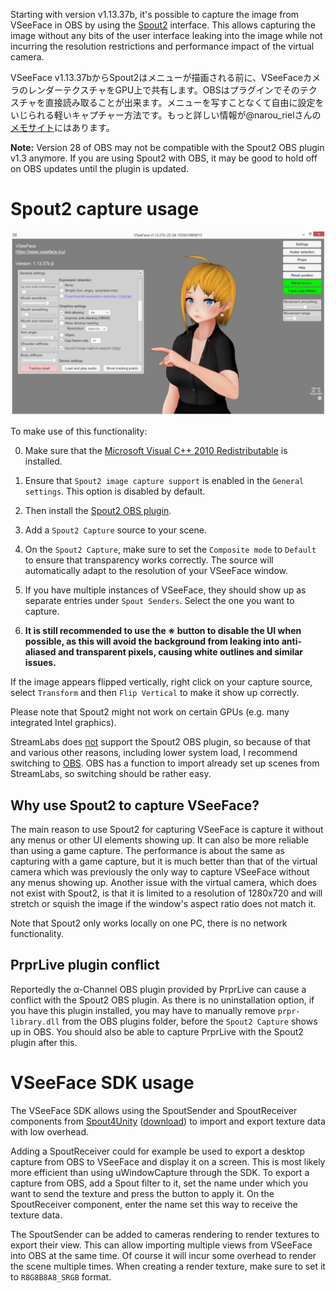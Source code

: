 ﻿Starting with version v1.13.37b, it's possible to capture the image from VSeeFace in OBS by using the [Spout2](https://spout.zeal.co/) interface. This allows capturing the image without any bits of the user interface leaking into the image while not incurring the resolution restrictions and performance impact of the virtual camera.

<span lang="ja">VSeeFace v1.13.37bからSpout2はメニューが描画される前に、VSeeFaceカメラのレンダーテクスチャをGPU上で共有します。OBSはプラグインでそのテクスチャを直接読み取ることが出来ます。メニューを写すことなくて自由に設定をいじられる軽いキャプチャー方法です。もっと詳しい情報が@narou_rielさんの[メモサイト](https://scrapbox.io/riel-tech/VSeeFace%E3%81%A7Spout2%E3%82%92%E4%BD%BF%E3%81%86)にはあります。</span>

**Note:** Version 28 of OBS may not be compatible with the Spout2 OBS plugin v1.3 anymore. If you are using Spout2 with OBS, it may be good to hold off on OBS updates until the plugin is updated.

# Spout2 capture usage

<img src="/assets/img/Spout2.png" alt="VSeeFace screenshot">

To make use of this functionality:

0) Make sure that the [Microsoft Visual C++ 2010 Redistributable](https://www.microsoft.com/en-us/download/details.aspx?id=26999) is installed.

1) Ensure that `Spout2 image capture support` is enabled in the `General settings`. This option is disabled by default.

2) Then install the [Spout2 OBS plugin](https://github.com/Off-World-Live/obs-spout2-plugin/releases).

3) Add a `Spout2 Capture` source to your scene.

4) On the `Spout2 Capture`, make sure to set the `Composite mode` to `Default` to ensure that transparency works correctly. The source will automatically adapt to the resolution of your VSeeFace window.

5) If you have multiple instances of VSeeFace, they should show up as separate entries under `Spout Senders`. Select the one you want to capture.

6) **It is still recommended to use the ※ button to disable the UI when possible, as this will avoid the background from leaking into anti-aliased and transparent pixels, causing white outlines and similar issues.**

If the image appears flipped vertically, right click on your capture source, select `Transform` and then `Flip Vertical` to make it show up correctly.

Please note that Spout2 might not work on certain GPUs (e.g. many integrated Intel graphics).

StreamLabs does [not](https://github.com/Off-World-Live/obs-spout2-plugin/issues/37) support the Spout2 OBS plugin, so because of that and various other reasons, including lower system load, I recommend switching to [OBS](https://obsproject.com/). OBS has a function to import already set up scenes from StreamLabs, so switching should be rather easy.

## Why use Spout2 to capture VSeeFace?

The main reason to use Spout2 for capturing VSeeFace is capture it without any menus or other UI elements showing up. It can also be more reliable than using a game capture. The performance is about the same as capturing with a game capture, but it is much better than that of the virtual camera which was previously the only way to capture VSeeFace without any menus showing up. Another issue with the virtual camera, which does not exist with Spout2, is that it is limited to a resolution of 1280x720 and will stretch or squish the image if the window's aspect ratio does not match it.

Note that Spout2 only works locally on one PC, there is no network functionality.

## PrprLive plugin conflict

Reportedly the α-Channel OBS plugin provided by PrprLive can cause a conflict with the Spout2 OBS plugin. As there is no uninstallation option, if you have this plugin installed, you may have to manually remove `prpr-library.dll` from the OBS plugins folder, before the `Spout2 Capture` shows up in OBS. You should also be able to capture PrprLive with the Spout2 plugin after this.

# VSeeFace SDK usage

The VSeeFace SDK allows using the SpoutSender and SpoutReceiver components from [Spout4Unity](https://github.com/sloopidoopi/Spout4Unity/tree/5cb448f30b807aa08d98269fef04d59547c201bd) ([download](https://github.com/sloopidoopi/Spout4Unity/archive/5cb448f30b807aa08d98269fef04d59547c201bd.zip)) to import and export texture data with low overhead.

Adding a SpoutReceiver could for example be used to export a desktop capture from OBS to VSeeFace and display it on a screen. This is most likely more efficient than using uWindowCapture through the SDK. To export a capture from OBS, add a Spout filter to it, set the name under which you want to send the texture and press the button to apply it. On the SpoutReceiver component, enter the name set this way to receive the texture data.

The SpoutSender can be added to cameras rendering to render textures to export their view. This can allow importing multiple views from VSeeFace into OBS at the same time. Of course it will incur some overhead to render the scene multiple times. When creating a render texture, make sure to set it to `R8G8B8A8_SRGB` format.
